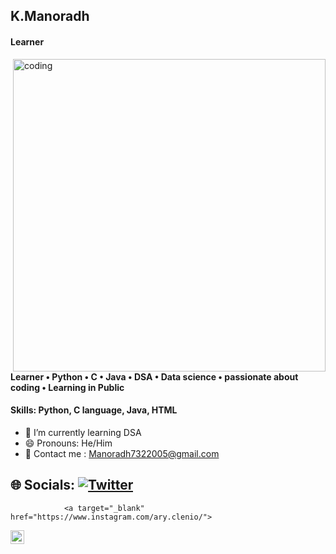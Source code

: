 ## K.Manoradh

#### Learner
<img align="right" alt="coding" width="500" src="https://www.mygo.ge/uploads/blog/1584023795.jpg">

#### Learner • Python • C • Java • DSA • Data science • passionate about coding • Learning in Public 

#### Skills: Python, C language, Java, HTML

- 🌱 I’m currently learning  DSA
- 😄 Pronouns: He/Him 
- 📧 Contact me : Manoradh7322005@gmail.com

## 🌐 Socials: [![Twitter](https://img.shields.io/badge/Twitter-%231DA1F2.svg?logo=Twitter&logoColor=white)](https://twitter.com/Manoradh1)
                <a target="_blank" href="https://www.instagram.com/ary.clenio/">
  <img align="left" alt="Instagram" width="22px" src="https://cdn.jsdelivr.net/npm/simple-icons@v3/icons/instagram.svg" />
</a>
